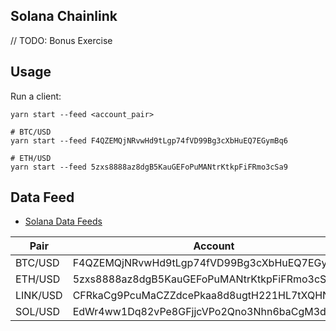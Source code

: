 Solana Chainlink
---

// TODO: Bonus Exercise

## Usage

Run a client:

```
yarn start --feed <account_pair>

# BTC/USD
yarn start --feed F4QZEMQjNRvwHd9tLgp74fVD99Bg3cXbHuEQ7EGymBq6

# ETH/USD
yarn start --feed 5zxs8888az8dgB5KauGEFoPuMANtrKtkpFiFRmo3cSa9 
```

## Data Feed

- [Solana Data Feeds](https://docs.chain.link/docs/solana/data-feeds-solana/)

| Pair | Account |
| --- | --- |
| BTC/USD | F4QZEMQjNRvwHd9tLgp74fVD99Bg3cXbHuEQ7EGymBq6 |
| ETH/USD | 5zxs8888az8dgB5KauGEFoPuMANtrKtkpFiFRmo3cSa9 |
| LINK/USD | CFRkaCg9PcuMaCZZdcePkaa8d8ugtH221HL7tXQHNVia |
| SOL/USD | EdWr4ww1Dq82vPe8GFjjcVPo2Qno3Nhn6baCgM3dCy28 |


